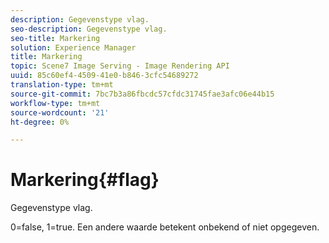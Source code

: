 ```yaml
---
description: Gegevenstype vlag.
seo-description: Gegevenstype vlag.
seo-title: Markering
solution: Experience Manager
title: Markering
topic: Scene7 Image Serving - Image Rendering API
uuid: 85c60ef4-4509-41e0-b846-3cfc54689272
translation-type: tm+mt
source-git-commit: 7bc7b3a86fbcdc57cfdc31745fae3afc06e44b15
workflow-type: tm+mt
source-wordcount: '21'
ht-degree: 0%

---
```



# Markering{#flag}

Gegevenstype vlag.

0=false, 1=true. Een andere waarde betekent onbekend of niet opgegeven.
